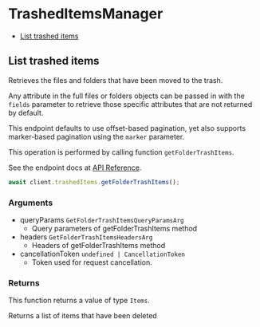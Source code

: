 # TrashedItemsManager

- [List trashed items](#list-trashed-items)

## List trashed items

Retrieves the files and folders that have been moved
to the trash.

Any attribute in the full files or folders objects can be passed
in with the `fields` parameter to retrieve those specific
attributes that are not returned by default.

This endpoint defaults to use offset-based pagination, yet also supports
marker-based pagination using the `marker` parameter.

This operation is performed by calling function `getFolderTrashItems`.

See the endpoint docs at
[API Reference](https://developer.box.com/reference/get-folders-trash-items/).

<!-- sample get_folders_trash_items -->

```ts
await client.trashedItems.getFolderTrashItems();
```

### Arguments

- queryParams `GetFolderTrashItemsQueryParamsArg`
  - Query parameters of getFolderTrashItems method
- headers `GetFolderTrashItemsHeadersArg`
  - Headers of getFolderTrashItems method
- cancellationToken `undefined | CancellationToken`
  - Token used for request cancellation.

### Returns

This function returns a value of type `Items`.

Returns a list of items that have been deleted
